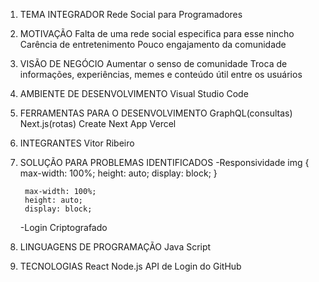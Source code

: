 1. TEMA INTEGRADOR
	Rede Social para Programadores

2. MOTIVAÇÃO
	Falta de uma rede social especifica para esse nincho
	Carência de entretenimento 
	Pouco engajamento da comunidade 

3. VISÃO DE NEGÓCIO
	Aumentar o senso de comunidade
	Troca de informações, experiências, memes e conteúdo útil entre os usuários

4. AMBIENTE DE DESENVOLVIMENTO
	Visual Studio Code

5. FERRAMENTAS PARA O DESENVOLVIMENTO
	 GraphQL(consultas)
	 Next.js(rotas)
	 Create Next App
	 Vercel

6. INTEGRANTES
	Vitor Ribeiro 

7. SOLUÇÃO PARA PROBLEMAS IDENTIFICADOS
	-Responsividade
		img {
			max-width: 100%;
			height: auto;
			display: block;
	   	 }

		max-width: 100%;
		height: auto;
		display: block;

	
	-Login Criptografado

8. LINGUAGENS DE PROGRAMAÇÃO 
	 Java Script

9. TECNOLOGIAS
	 React
	 Node.js
	 API de Login do GitHub